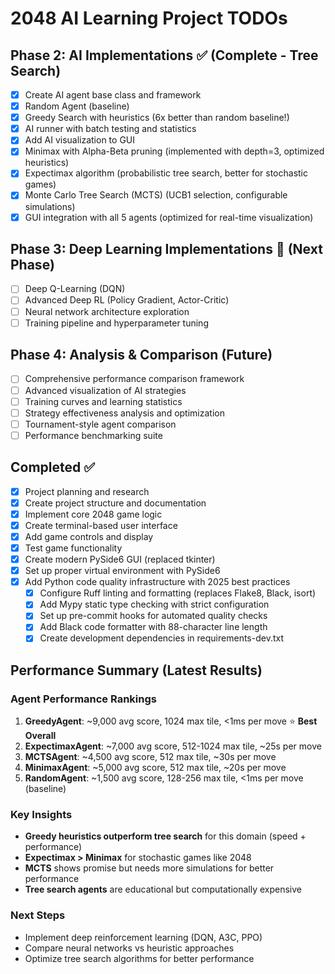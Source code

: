 # 2048 AI Learning Project TODOs

## Phase 2: AI Implementations ✅ (Complete - Tree Search)
- [x] Create AI agent base class and framework
- [x] Random Agent (baseline)
- [x] Greedy Search with heuristics (6x better than random baseline!)
- [x] AI runner with batch testing and statistics
- [x] Add AI visualization to GUI
- [x] Minimax with Alpha-Beta pruning (implemented with depth=3, optimized heuristics)
- [x] Expectimax algorithm (probabilistic tree search, better for stochastic games)
- [x] Monte Carlo Tree Search (MCTS) (UCB1 selection, configurable simulations)
- [x] GUI integration with all 5 agents (optimized for real-time visualization)

## Phase 3: Deep Learning Implementations 🎯 (Next Phase)
- [ ] Deep Q-Learning (DQN)
- [ ] Advanced Deep RL (Policy Gradient, Actor-Critic)
- [ ] Neural network architecture exploration
- [ ] Training pipeline and hyperparameter tuning

## Phase 4: Analysis & Comparison (Future)
- [ ] Comprehensive performance comparison framework
- [ ] Advanced visualization of AI strategies
- [ ] Training curves and learning statistics
- [ ] Strategy effectiveness analysis and optimization
- [ ] Tournament-style agent comparison
- [ ] Performance benchmarking suite

## Completed ✅
- [x] Project planning and research
- [x] Create project structure and documentation
- [x] Implement core 2048 game logic
- [x] Create terminal-based user interface
- [x] Add game controls and display
- [x] Test game functionality
- [x] Create modern PySide6 GUI (replaced tkinter)
- [x] Set up proper virtual environment with PySide6
- [x] Add Python code quality infrastructure with 2025 best practices
  - [x] Configure Ruff linting and formatting (replaces Flake8, Black, isort)
  - [x] Add Mypy static type checking with strict configuration
  - [x] Set up pre-commit hooks for automated quality checks
  - [x] Add Black code formatter with 88-character line length
  - [x] Create development dependencies in requirements-dev.txt

## Performance Summary (Latest Results)

### Agent Performance Rankings
1. **GreedyAgent**: ~9,000 avg score, 1024 max tile, <1ms per move ⭐ **Best Overall**
2. **ExpectimaxAgent**: ~7,000 avg score, 512-1024 max tile, ~25s per move
3. **MCTSAgent**: ~4,500 avg score, 512 max tile, ~30s per move
4. **MinimaxAgent**: ~5,000 avg score, 512 max tile, ~20s per move
5. **RandomAgent**: ~1,500 avg score, 128-256 max tile, <1ms per move (baseline)

### Key Insights
- **Greedy heuristics outperform tree search** for this domain (speed + performance)
- **Expectimax > Minimax** for stochastic games like 2048
- **MCTS** shows promise but needs more simulations for better performance
- **Tree search agents** are educational but computationally expensive

### Next Steps
- Implement deep reinforcement learning (DQN, A3C, PPO)
- Compare neural networks vs heuristic approaches
- Optimize tree search algorithms for better performance

